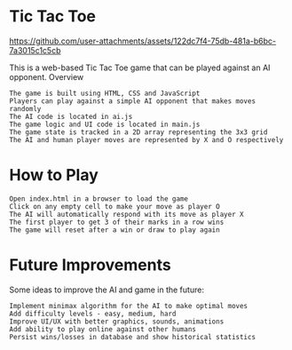 # Tic Tac Toe


https://github.com/user-attachments/assets/122dc7f4-75db-481a-b6bc-7a3015c1c5cb


This is a web-based Tic Tac Toe game that can be played against an AI opponent.
Overview

    The game is built using HTML, CSS and JavaScript
    Players can play against a simple AI opponent that makes moves randomly
    The AI code is located in ai.js
    The game logic and UI code is located in main.js
    The game state is tracked in a 2D array representing the 3x3 grid
    The AI and human player moves are represented by X and O respectively

# How to Play

    Open index.html in a browser to load the game
    Click on any empty cell to make your move as player O
    The AI will automatically respond with its move as player X
    The first player to get 3 of their marks in a row wins
    The game will reset after a win or draw to play again

# Future Improvements

Some ideas to improve the AI and game in the future:

    Implement minimax algorithm for the AI to make optimal moves
    Add difficulty levels - easy, medium, hard
    Improve UI/UX with better graphics, sounds, animations
    Add ability to play online against other humans
    Persist wins/losses in database and show historical statistics
